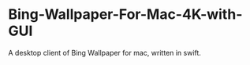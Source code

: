 # Bing-Wallpaper-For-Mac-4K-with-GUI

A desktop client of Bing Wallpaper for mac, written in swift.
